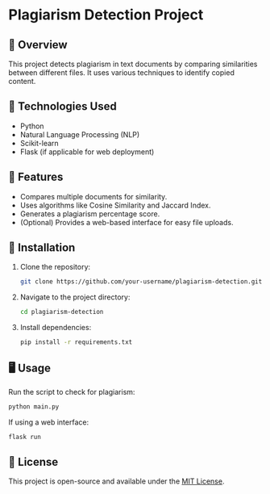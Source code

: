 # Plagiarism Detection Project

## 📌 Overview
This project detects plagiarism in text documents by comparing similarities between different files. It uses various techniques to identify copied content.

## 🔧 Technologies Used
- Python
- Natural Language Processing (NLP)
- Scikit-learn
- Flask (if applicable for web deployment)

## 🚀 Features
- Compares multiple documents for similarity.
- Uses algorithms like Cosine Similarity and Jaccard Index.
- Generates a plagiarism percentage score.
- (Optional) Provides a web-based interface for easy file uploads.

## 📂 Installation
1. Clone the repository:
   ```sh
   git clone https://github.com/your-username/plagiarism-detection.git
   ```
2. Navigate to the project directory:
   ```sh
   cd plagiarism-detection
   ```
3. Install dependencies:
   ```sh
   pip install -r requirements.txt
   ```

## 🖥️ Usage
Run the script to check for plagiarism:
```sh
python main.py
```

If using a web interface:
```sh
flask run
```

## 📜 License
This project is open-source and available under the [MIT License](LICENSE).
